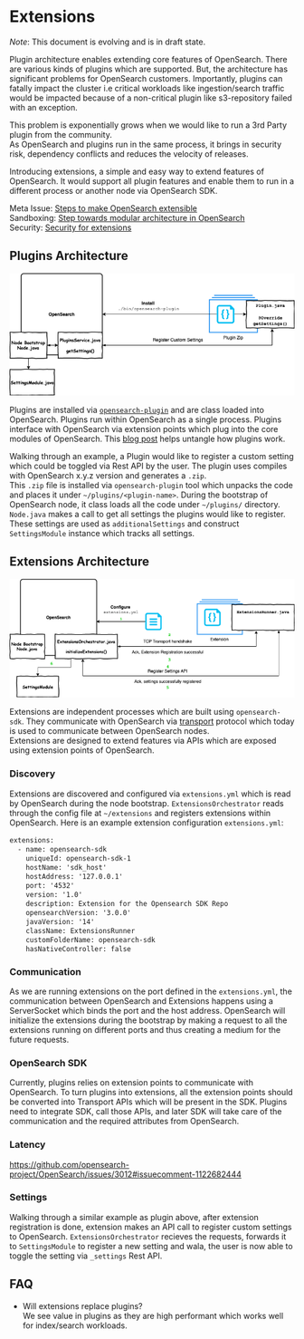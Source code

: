 # Extensions

*Note*: This document is evolving and is in draft state.

Plugin architecture enables extending core features of OpenSearch. There are various kinds of plugins which are supported.
But, the architecture has significant problems for OpenSearch customers. Importantly, plugins can fatally impact the cluster
i.e critical workloads like ingestion/search traffic would be impacted because of a non-critical plugin like s3-repository failed with an exception.

This problem is exponentially grows when we would like to run a 3rd Party plugin from the community.  
As OpenSearch and plugins run in the same process, it brings in security risk, dependency conflicts and reduces the velocity of releases.

Introducing extensions, a simple and easy way to extend features of OpenSearch. It would support all plugin features and enable them to run in a different process or another node via OpenSearch SDK.

Meta Issue: [Steps to make OpenSearch extensible](https://github.com/opensearch-project/OpenSearch/issues/2447)  
Sandboxing: [Step towards modular architecture in OpenSearch](https://github.com/opensearch-project/OpenSearch/issues/1422)  
Security: [Security for extensions](SECURITY.md) 

## Plugins Architecture

![](Docs/plugins.png)

Plugins are installed via [`opensearch-plugin`](https://github.com/opensearch-project/OpenSearch/blob/main/distribution/tools/plugin-cli/src/main/java/org/opensearch/plugins/InstallPluginCommand.java) and are class loaded into OpenSearch.
Plugins run within OpenSearch as a single process. Plugins interface with OpenSearch via extension points which plug into the core modules of OpenSearch.
This [blog post](https://opensearch.org/blog/technical-post/2021/12/plugins-intro/) helps untangle how plugins work. 

Walking through an example, a Plugin would like to register a custom setting which could be toggled via Rest API by the user. 
The plugin uses compiles with OpenSearch x.y.z version and generates a `.zip`.   
This `.zip` file is installed via `opensearch-plugin` tool which unpacks the code and places it under `~/plugins/<plugin-name>`.
During the bootstrap of OpenSearch node, it class loads all the code under `~/plugins/` directory. `Node.java` makes a call to get all settings the plugins would like to register. These settings are used as `additionalSettings` and construct `SettingsModule` instance which tracks all settings.

## Extensions Architecture

![](Docs/Extensions.png)

Extensions are independent processes which are built using `opensearch-sdk`. They communicate with OpenSearch via [transport](https://github.com/opensearch-project/OpenSearch/tree/main/modules/transport-netty4) protocol which today is used to communicate between OpenSearch nodes.  
Extensions are designed to extend features via APIs which are exposed using extension points of OpenSearch.  

### Discovery
Extensions are discovered and configured via `extensions.yml` which is read by OpenSearch during the node bootstrap. `ExtensionsOrchestrator` reads through the config file at `~/extensions` and registers extensions within OpenSearch.
Here is an example extension configuration `extensions.yml`:

```
extensions:
  - name: opensearch-sdk
    uniqueId: opensearch-sdk-1
    hostName: 'sdk_host'
    hostAddress: '127.0.0.1'
    port: '4532'
    version: '1.0'
    description: Extension for the Opensearch SDK Repo
    opensearchVersion: '3.0.0'
    javaVersion: '14'
    className: ExtensionsRunner
    customFolderName: opensearch-sdk
    hasNativeController: false	
```


### Communication
As we are running extensions on the port defined in the `extensions.yml`, the communication between OpenSearch and Extensions happens using a ServerSocket which binds the port and the host address. OpenSearch will initialize the extensions during the bootstrap by making a request to all the extensions running on different ports and thus creating a medium for the future requests.

### OpenSearch SDK
Currently, plugins relies on extension points to communicate with OpenSearch. To turn plugins into extensions, all the extension points should be converted into Transport APIs which will be present in the SDK. Plugins need to integrate SDK, call those APIs, and later SDK will take care of the communication and the required attributes from OpenSearch.

### Latency
https://github.com/opensearch-project/OpenSearch/issues/3012#issuecomment-1122682444

### Settings
Walking through a similar example as plugin above, after extension registration is done, extension makes an API call to register custom settings to OpenSearch.
`ExtensionsOrchestrator` recieves the requests, forwards it to `SettingsModule` to register a new setting and wala, the user is now able to toggle the setting via `_settings` Rest API.

## FAQ

- Will extensions replace plugins?  
  We see value in plugins as they are high performant which works well for index/search workloads.
  